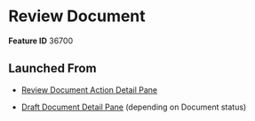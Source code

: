 # Review Document

**Feature ID** 36700

## Launched From

- [Review Document Action Detail Pane](Review%20Document%20Action%20Detail%20Pane.md)

- [Draft Document Detail Pane](Draft%20Document%20Detail%20Pane.md) (depending on Document status)









































































